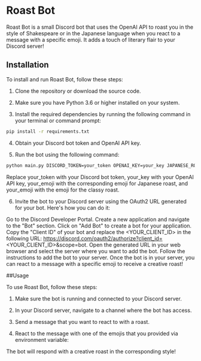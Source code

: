 # Roast Bot

Roast Bot is a small Discord bot that uses the OpenAI API to roast you in the style of Shakespeare or in the Japanese language when you react to a message with a specific emoji. It adds a touch of literary flair to your Discord server!

## Installation

To install and run Roast Bot, follow these steps:

1. Clone the repository or download the source code.

2. Make sure you have Python 3.6 or higher installed on your system.

3. Install the required dependencies by running the following command in your terminal or command prompt:

```bash
pip install -r requirements.txt
```

4. Obtain your Discord bot token and OpenAI API key.

5. Run the bot using the following command:

```bash
python main.py DISCORD_TOKEN=your_token OPENAI_KEY=your_key JAPANESE_ROAST_REACTION=your_emoji CLASSY_ROAST_REACTION=your_emoji
```

Replace your_token with your Discord bot token, your_key with your OpenAI API key, your_emoji with the corresponding emoji for Japanese roast, and your_emoji with the emoji for the classy roast.

6. Invite the bot to your Discord server using the OAuth2 URL generated for your bot. Here's how you can do it:

Go to the Discord Developer Portal.
Create a new application and navigate to the "Bot" section.
Click on "Add Bot" to create a bot for your application.
Copy the "Client ID" of your bot and replace the <YOUR_CLIENT_ID> in the following URL: https://discord.com/oauth2/authorize?client_id=<YOUR_CLIENT_ID>&scope=bot.
Open the generated URL in your web browser and select the server where you want to add the bot. Follow the instructions to add the bot to your server.
Once the bot is in your server, you can react to a message with a specific emoji to receive a creative roast!

##Usage

To use Roast Bot, follow these steps:

1. Make sure the bot is running and connected to your Discord server.

2. In your Discord server, navigate to a channel where the bot has access.

3. Send a message that you want to react to with a roast.

4. React to the message with one of the emojis that you provided via environment variable:

The bot will respond with a creative roast in the corresponding style!
